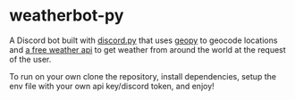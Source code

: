 # weatherbot-py

A Discord bot built with [discord.py](https://pypi.org/project/discord.py/) that uses [geopy](https://pypi.org/project/geopy/) to geocode locations and [a free weather api](https://openweatherapi.org) to get weather from around the
world at the request of the user.

To run on your own clone the repository, install dependencies, setup the env file with your own api key/discord token, and enjoy!
